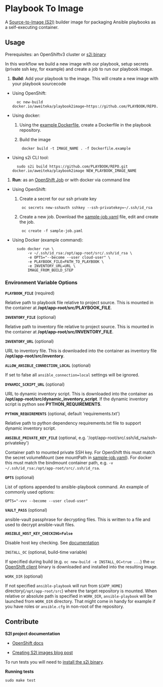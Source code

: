 # Playbook To Image

A [Source-to-Image (S2I)](https://docs.openshift.org/latest/architecture/core_concepts/builds_and_image_streams.html#source-build) builder image for packaging Ansible playbooks as a self-executing container.

## Usage

Prerequisites: an OpenShiftv3 cluster or [s2i binary](https://github.com/openshift/source-to-image/releases)

In this workflow we build a new image with our playbook, setup secrets (private ssh key, for example) and create a job to run our playbook image.

1. **Build**: Add your playbook to the image. This will create a new image with your playbook sourcecode
  * Using OpenShift:

          oc new-build docker.io/aweiteka/playbook2image~https://github.com/PLAYBOOK/REPO.git
  * Using docker:
    1. Using the [example Dockerfile](Dockerfile.example), create a Dockerfile in the playbook repository.
    1. Build the image

            docker build -t IMAGE_NAME . -f Dockerfile.example
  * Using s2i CLI tool:

          sudo s2i build https://github.com/PLAYBOOK/REPO.git docker.io/aweiteka/playbook2image NEW_PLAYBOOK_IMAGE_NAME
1. **Run**: as an [OpenShift Job](https://docs.openshift.org/latest/dev_guide/jobs.html) or with docker via command line
  * Using OpenShift:
    1. Create a secret for our ssh private key

            oc secrets new-sshauth sshkey --ssh-privatekey=~/.ssh/id_rsa
    1. Create a new job. Download the [sample-job.yaml](https://raw.githubusercontent.com/aweiteka/playbook2image/master/sample-job.yaml) file, edit and create the job.

            oc create -f sample-job.yaml
  * Using Docker (example command):

          sudo docker run \
               -v ~/.ssh/id_rsa:/opt/app-root/src/.ssh/id_rsa \
               -e OPTS="--become --user cloud-user" \
               -e PLAYBOOK_FILE=PATH_TO_PLAYBOOK \
               -e INVENTORY_URL=URL \
               IMAGE_FROM_BUILD_STEP

### Environment Variable Options

**`PLAYBOOK_FILE`** (required)

Relative path to playbook file relative to project source. This is mounted in the container at **/opt/app-root/src/PLAYBOOK_FILE**.

**`INVENTORY_FILE`** (optional)

Relative path to inventory file relative to project source. This is mounted in the container at **/opt/app-root/src/INVENTORY_FILE**.

**`INVENTORY_URL`** (optional)

URL to inventory file. This is downloaded into the container as inventory file **/opt/app-root/src/inventory**.

**`ALLOW_ANSIBLE_CONNECTION_LOCAL`** (optional)

If set to false all `ansible_connection=local` settings will be ignored.

**`DYNAMIC_SCRIPT_URL`** (optional)

URL to dynamic inventory script. This is downloaded into the container as **/opt/app-root/src/dynamic_inventory_script**. If the dynamic inventory script is python see **PYTHON_REQUIREMENTS**.

**`PYTHON_REQUIREMENTS`** (optional, default 'requirements.txt')

Relative path to python dependency requirements.txt file to support dynamic inventory script.

**`ANSIBLE_PRIVATE_KEY_FILE`** (optional, e.g. '/opt/app-root/src/.ssh/id_rsa/ssh-privatekey')

Container path to mounted private SSH key. For OpenShift this must match the secret volumeMount (see mountPath in [sample-job.yaml](sample-job.yaml)). For docker this must match the bindmount container path, e.g. `-v ~/.ssh/id_rsa:/opt/app-root/src/.ssh/id_rsa`.

**`OPTS`** (optional)

List of options appended to ansible-playbook command. An example of commonly used options:

```
OPTS="-vvv --become --user cloud-user"
```

**`VAULT_PASS`** (optional)

ansible-vault passphrase for decrypting files. This is written to a file and used to decrypt ansible-vault files.

**`ANSIBLE_HOST_KEY_CHECKING=False`**

Disable host key checking. See [documentation](http://docs.ansible.com/ansible/intro_getting_started.html#host-key-checking)

`INSTALL_OC` (optional, build-time variable)

If specified during build (e.g. `oc new-build -e INSTALL_OC=true ...`) the `oc`
[OpenShift client](https://docs.openshift.org/latest/cli_reference/index.html)
binary is downloaded and installed into the resulting image.

`WORK_DIR` (optional)

If not specified `ansible-playbook` will run from `${APP_HOME}`
directory(`/opt/app-root/src`) where the target repository is mounted.
When relative or absolute path is specified in `WORK_DIR`, `ansible-playbook`
will be launched from `WORK_DIR` directory. That might come in handy for
example if you have roles or `ansible.cfg` in non-root of the repository.

## Contribute

**S2I project documentation**

* [OpenShift docs](https://docs.openshift.org/latest/creating_images/s2i.html)

* [Creating S2I images blog post](https://blog.openshift.com/create-s2i-builder-image/)

To run tests you will need to [install the s2i binary](https://github.com/openshift/source-to-image#installation).

**Running tests**

```
sudo make test
```

